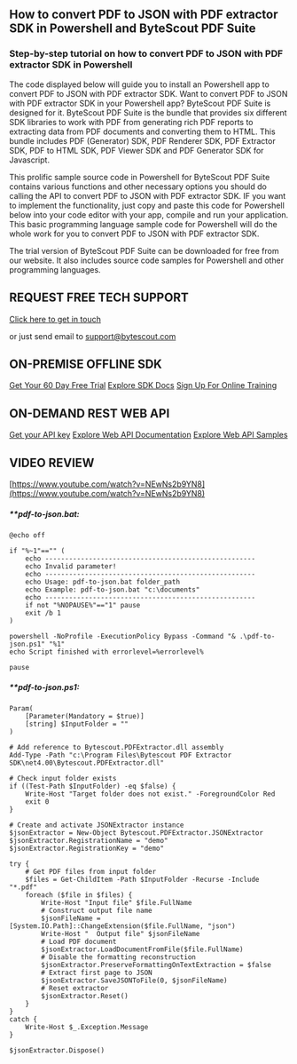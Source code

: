 ## How to convert PDF to JSON with PDF extractor SDK in Powershell and ByteScout PDF Suite

### Step-by-step tutorial on how to convert PDF to JSON with PDF extractor SDK in Powershell

The code displayed below will guide you to install an Powershell app to convert PDF to JSON with PDF extractor SDK. Want to convert PDF to JSON with PDF extractor SDK in your Powershell app? ByteScout PDF Suite is designed for it. ByteScout PDF Suite is the bundle that provides six different SDK libraries to work with PDF from generating rich PDF reports to extracting data from PDF documents and converting them to HTML. This bundle includes PDF (Generator) SDK, PDF Renderer SDK, PDF Extractor SDK, PDF to HTML SDK, PDF Viewer SDK and PDF Generator SDK for Javascript.

This prolific sample source code in Powershell for ByteScout PDF Suite contains various functions and other necessary options you should do calling the API to convert PDF to JSON with PDF extractor SDK. IF you want to implement the functionality, just copy and paste this code for Powershell below into your code editor with your app, compile and run your application. This basic programming language sample code for Powershell will do the whole work for you to convert PDF to JSON with PDF extractor SDK.

The trial version of ByteScout PDF Suite can be downloaded for free from our website. It also includes source code samples for Powershell and other programming languages.

## REQUEST FREE TECH SUPPORT

[Click here to get in touch](https://bytescout.zendesk.com/hc/en-us/requests/new?subject=ByteScout%20PDF%20Suite%20Question)

or just send email to [support@bytescout.com](mailto:support@bytescout.com?subject=ByteScout%20PDF%20Suite%20Question) 

## ON-PREMISE OFFLINE SDK 

[Get Your 60 Day Free Trial](https://bytescout.com/download/web-installer?utm_source=github-readme)
[Explore SDK Docs](https://bytescout.com/documentation/index.html?utm_source=github-readme)
[Sign Up For Online Training](https://academy.bytescout.com/)


## ON-DEMAND REST WEB API

[Get your API key](https://pdf.co/documentation/api?utm_source=github-readme)
[Explore Web API Documentation](https://pdf.co/documentation/api?utm_source=github-readme)
[Explore Web API Samples](https://github.com/bytescout/ByteScout-SDK-SourceCode/tree/master/PDF.co%20Web%20API)

## VIDEO REVIEW

[https://www.youtube.com/watch?v=NEwNs2b9YN8](https://www.youtube.com/watch?v=NEwNs2b9YN8)




<!-- code block begin -->

##### ****pdf-to-json.bat:**
    
```
@echo off

if "%~1"=="" (
    echo -----------------------------------------------------
    echo Invalid parameter!
    echo -----------------------------------------------------
    echo Usage: pdf-to-json.bat folder_path
    echo Example: pdf-to-json.bat "c:\documents"
    echo -----------------------------------------------------
    if not "%NOPAUSE%"=="1" pause
    exit /b 1
)

powershell -NoProfile -ExecutionPolicy Bypass -Command "& .\pdf-to-json.ps1" "%1"
echo Script finished with errorlevel=%errorlevel%

pause
```

<!-- code block end -->    

<!-- code block begin -->

##### ****pdf-to-json.ps1:**
    
```
Param(
    [Parameter(Mandatory = $true)]
    [string] $InputFolder = ""
)

# Add reference to Bytescout.PDFExtractor.dll assembly
Add-Type -Path "c:\Program Files\Bytescout PDF Extractor SDK\net4.00\Bytescout.PDFExtractor.dll"

# Check input folder exists
if ((Test-Path $InputFolder) -eq $false) {
    Write-Host "Target folder does not exist." -ForegroundColor Red
    exit 0
}

# Create and activate JSONExtractor instance
$jsonExtractor = New-Object Bytescout.PDFExtractor.JSONExtractor
$jsonExtractor.RegistrationName = "demo"
$jsonExtractor.RegistrationKey = "demo"

try {
    # Get PDF files from input folder
    $files = Get-ChildItem -Path $InputFolder -Recurse -Include "*.pdf"
    foreach ($file in $files) {
        Write-Host "Input file" $file.FullName
        # Construct output file name
        $jsonFileName = [System.IO.Path]::ChangeExtension($file.FullName, "json")
        Write-Host "  Output file" $jsonFileName
        # Load PDF document
        $jsonExtractor.LoadDocumentFromFile($file.FullName)
        # Disable the formatting reconstruction
        $jsonExtractor.PreserveFormattingOnTextExtraction = $false
        # Extract first page to JSON
        $jsonExtractor.SaveJSONToFile(0, $jsonFileName)
        # Reset extractor
        $jsonExtractor.Reset()
    }
}
catch {
    Write-Host $_.Exception.Message
}

$jsonExtractor.Dispose()
```

<!-- code block end -->